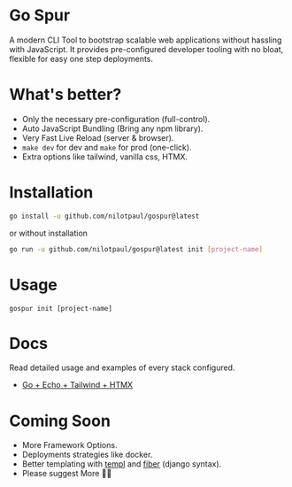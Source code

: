 # Go Spur

A modern CLI Tool to bootstrap scalable web applications without hassling with JavaScript. It provides pre-configured developer tooling with no bloat, flexible for easy one step deployments.

# What's better?

- Only the necessary pre-configuration (full-control).
- Auto JavaScript Bundling (Bring any npm library).
- Very Fast Live Reload (server & browser).
- `make dev` for dev and `make` for prod (one-click).
- Extra options like tailwind, vanilla css, HTMX. 


# Installation

```sh
go install -u github.com/nilotpaul/gospur@latest
```

or without installation

```sh
go run -u github.com/nilotpaul/gospur@latest init [project-name]
```

# Usage

```
gospur init [project-name]
```

# Docs

Read detailed usage and examples of every stack configured.

- [Go + Echo + Tailwind + HTMX](https://github.com/nilotpaul/gospur/tree/go-echo-tailwind-htmx)

# Coming Soon

- More Framework Options.
- Deployments strategies like docker.
- Better templating with [templ](https://templ.guide) and [fiber](https://docs.gofiber.io) (django syntax).
- Please suggest More 🙏🏼
